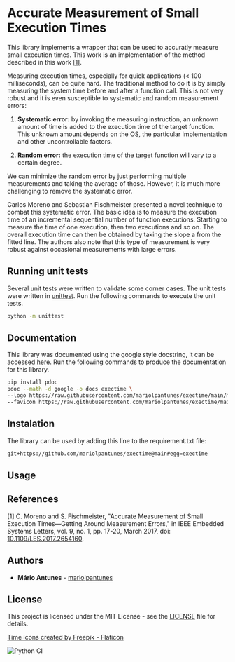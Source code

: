 # Accurate Measurement of Small Execution Times

This library implements a wrapper that can be used to 
accuratly measure small execution times.
This work is an implementation of the method described in this work [[1]](#1).

Measuring execution times, especially for quick applications (< 100 milliseconds), can be quite hard. The traditional method to do it is by simply measuring the system time before and after a function call. This is not very robust and it is even susceptible to systematic and random measurement errors:

1. **Systematic error:** by invoking the measuring instruction, an unknown amount of time is added to the execution time of the target function. This unknown amount depends on the OS, the particular implementation and other uncontrollable factors.

2. **Random error:** the execution time of the target function will vary to a certain degree.

We can minimize the random error by just performing multiple measurements and taking the average of those. However, it is much more challenging to remove the systematic error.

Carlos Moreno and Sebastian Fischmeister presented a novel technique to combat this systematic error. The basic idea is to measure the execution time of an incremental sequential number of function executions. Starting to measure the time of one execution, then two executions and so on. The overall execution time can then be obtained by taking the slope a from the fitted line. The authors also note that this type of measurement is very robust against occasional measurements with large errors.

## Running unit tests

Several unit tests were written to validate some corner cases.
The unit tests were written in [unittest](https://docs.python.org/3/library/unittest.html).
Run the following commands to execute the unit tests.

```bash
python -m unittest
```

## Documentation

This library was documented using the google style docstring, it can be accessed [here](https://mariolpantunes.github.io/knee/).
Run the following commands to produce the documentation for this library.

```bash
pip install pdoc
pdoc --math -d google -o docs exectime \
--logo https://raw.githubusercontent.com/mariolpantunes/exectime/main/media/stopwatch.png \
--favicon https://raw.githubusercontent.com/mariolpantunes/exectime/main/media/stopwatch.png
```

## Instalation

The library can be used by adding this line to the requirement.txt file:
```txt
git+https://github.com/mariolpantunes/exectime@main#egg=exectime
```

## Usage


## References
<a id="1">[1]</a> 
C. Moreno and S. Fischmeister, "Accurate Measurement of Small Execution Times—Getting Around Measurement Errors," in IEEE Embedded Systems Letters, vol. 9, no. 1, pp. 17-20, March 2017, doi: [10.1109/LES.2017.2654160](https://doi.org/10.1109/LES.2017.2654160).

## Authors

* **Mário Antunes** - [mariolpantunes](https://github.com/mariolpantunes)

## License

This project is licensed under the MIT License - see the [LICENSE](LICENSE) file for details.

<a href="https://www.flaticon.com/free-icons/time" title="time icons">Time icons created by Freepik - Flaticon</a>

![Python CI](https://github.com/mariolpantunes/exectime/workflows/Python%20CI/badge.svg)
